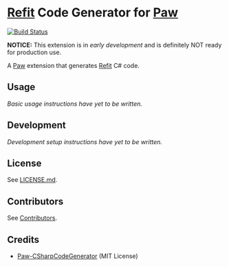 # [Refit](https://github.com/paulcbetts/refit) Code Generator for [Paw](https://paw.cloud)

[![Build Status](https://travis-ci.org/Didstopia/PawExtensions.RefitCodeGenerator.svg?branch=master)](https://travis-ci.org/Didstopia/PawExtensions.RefitCodeGenerator)

**NOTICE:** This extension is in _early development_ and is definitely NOT ready for production use.

A [Paw](https://paw.cloud) extension that generates [Refit](https://github.com/paulcbetts/refit) C# code.

## Usage

_Basic usage instructions have yet to be written._

## Development

_Development setup instructions have yet to be written._

## License

See [LICENSE.md](LICENSE.md).

## Contributors

See [Contributors](https://github.com/Didstopia/PawExtensions.RefitCodeGenerator/graphs/contributors).

## Credits

* [Paw-CSharpCodeGenerator](https://github.com/luckymarmot/Paw-CSharpCodeGenerator) (MIT License)
